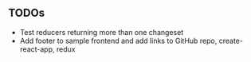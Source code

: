 ## TODOs

- Test reducers returning more than one changeset
- Add footer to sample frontend and add links to GitHub repo, create-react-app, redux
